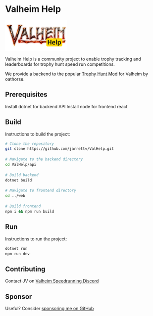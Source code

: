 # Valheim Help

<img src="web/public/valheim-logo.webp" width="200" alt="Valheim Help Logo" />

Valheim Help is a community project to enable trophy tracking and leaderboards for trophy hunt speed run competitions.

We provide a backend to the popular [Trophy Hunt Mod](https://thunderstore.io/c/valheim/p/oathorse/TrophyHuntMod/) for Valheim by oathorse.

## Prerequisites
Install dotnet for backend API
Install node for frontend react

## Build
Instructions to build the project:

```sh
# Clone the repository
git clone https://github.com/jarrettv/ValHelp.git

# Navigate to the backend directory
cd ValHelp/api

# Build backend
dotnet build

# Navigate to frontend directory
cd ../web

# Build frontend
npm i && npm run build
```

## Run
Instructions to run the project:

```sh
dotnet run
npm run dev
```

## Contributing
Contact JV on [Valheim Speedrunning Discord](https://discord.gg/ZDJ5gnB5)

## Sponsor
Useful? Consider [sponsoring me on GitHub](https://github.com/sponsors/jarrettv)